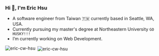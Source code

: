 ### Hi 👋, I'm Eric Hsu
- A software engineer from Taiwan 🇹🇼 currently based in Seattle, WA, USA.
- Currently pursuing my master's degree at Northeastern University `GO HUSKY!!!`
- I’m currently working on Web Development.

<p><img align="left" src="https://github-readme-stats.vercel.app/api/top-langs?username=eric-cw-hsu&show_icons=true&locale=en&layout=compact" alt="eric-cw-hsu" /></p>

<p>&nbsp;<img align="center" src="https://github-readme-stats.vercel.app/api?username=eric-cw-hsu&show_icons=true&locale=en" alt="eric-cw-hsu" /></p>
